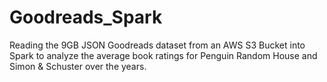 # Goodreads_Spark
Reading the 9GB JSON Goodreads dataset from an AWS S3 Bucket into Spark to analyze the average book ratings for Penguin Random House and Simon &amp; Schuster over the years.
